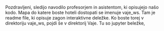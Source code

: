Pozdravljeni,
sledijo navodilo profesorjem in asistentom, ki opisujejo našo kodo. Mapa do katere boste hoteli dostopati se imenuje vaje_ws. Tam je readme file, ki opisuje zagon interaktivne deležke. Ko boste torej v direktoriju vaje_ws, pojdi še v direktorij Vaje. Tu so jupyter beležke, 

